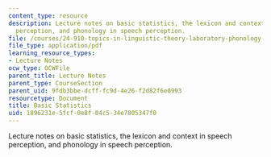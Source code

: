 ```yaml
---
content_type: resource
description: Lecture notes on basic statistics, the lexicon and context in speech
  perception, and phonology in speech perception.
file: /courses/24-910-topics-in-linguistic-theory-laboratory-phonology-spring-2007/1896231e5fcf0e8f04c534e7805347f0_lec9_1_stats.pdf
file_type: application/pdf
learning_resource_types:
- Lecture Notes
ocw_type: OCWFile
parent_title: Lecture Notes
parent_type: CourseSection
parent_uid: 9fdb3bbe-dcff-fc9d-4e26-f2d82f6e0993
resourcetype: Document
title: Basic Statistics
uid: 1896231e-5fcf-0e8f-04c5-34e7805347f0
---
```

Lecture notes on basic statistics, the lexicon and context in speech perception, and phonology in speech perception.